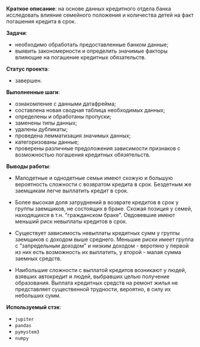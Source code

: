 **Краткое описание**: на основе данных кредитного отдела банка исследовать влияние семейного положения и
количества детей на факт погашения кредита в срок. 

**Задачи**: 
 - необходимо обработать предоставленные банком данные;
 - выявить закономерности и определить значимые факторы влияющие на погашение кредитных обязательств.

**Статус проекта**:
- завершен.

**Выполненные шаги**: 
- ознакомление с данными датафрейма;
- составлена новая сводная таблица необходимых данных;
- определены и обработаны пропуски;
- заменены типы данных;
- удалены дубликаты;
- проведена лемматизация значимых данных;
- категоризованы данные;
- проверены различные предоложения зависимости признаков с возможностью погашения кредитных обязятельств.

**Выводы работы**:
- Малодетные и однодетные семьи имеют схожую и большую вероятность сложности с возвратом кредита в срок. Бездетным же заемщикам легче выплатить кредит в срок.

- Более высокая доля затруднений в возврате кредитов в срок у группы заемщиков, не состоящих в браке. Схожая позиция у семей, находящихся в т.н. "гражданском браке". Овдовевшие имеют меньший риск невыплаты кредитов в срок.

- Существует зависимость невыплаты кредитных сумм у группы заемщиков с доходом выше среднего. Меньшие риски имеет группа с "запредельным доходом" и низким доходом - веротяно у первой из них есть возможность их выплатить, у второй - малая сумма заемных средств.

- Наибольшие сложности с выплатой кредитов возникают у людей, взявших автокредит и людей, выбравших целью получение образования. Выплата кредитных средств на ремонт жилья не представляет существенной трудности, вероятно, в силу их небольших сумм.

**Используемый стэк**:
- `jupiter`
- `pandas`
- `pymystem3`
- `numpy`
